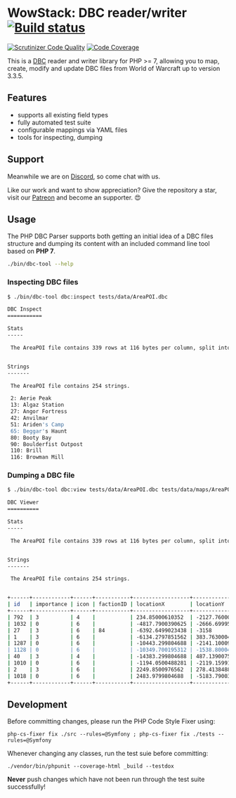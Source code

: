 # WowStack: DBC reader/writer                [![Build status][bs-image]][bs-url]

[![Scrutinizer Code Quality](https://scrutinizer-ci.com/g/wowstack/php-dbc-parser/badges/quality-score.png?b=master)](https://scrutinizer-ci.com/g/wowstack/php-dbc-parser/?branch=master)
[![Code Coverage](https://scrutinizer-ci.com/g/wowstack/php-dbc-parser/badges/coverage.png?b=master)](https://scrutinizer-ci.com/g/wowstack/php-dbc-parser/?branch=master)

This is a [DBC][dbc] reader and writer library for PHP >= 7, allowing you to map,
create, modify and update DBC files from World of Warcraft up to version 3.3.5.

## Features

- supports all existing field types
- fully automated test suite
- configurable mappings via YAML files
- tools for inspecting, dumping

## Support

Meanwhile we are on [Discord][discord], so come chat with us.

Like our work and want to show appreciation? Give the repository a star, visit
our [Patreon][patreon] and become an supporter. :heart_eyes:

## Usage

The PHP DBC Parser supports both getting an initial idea of a DBC files structure
and dumping its content with an included command line tool based on **PHP 7**.

```bash
./bin/dbc-tool --help
```

### Inspecting DBC files

```bash
$ ./bin/dbc-tool dbc:inspect tests/data/AreaPOI.dbc

DBC Inspect
===========

Stats
-----

 The AreaPOI file contains 339 rows at 116 bytes per column, split into 29 fields.


Strings
-------

 The AreaPOI file contains 254 strings.

 2: Aerie Peak
 13: Algaz Station
 27: Angor Fortress
 42: Anvilmar
 51: Ariden's Camp
 65: Beggar's Haunt
 80: Booty Bay
 90: Boulderfist Outpost
 110: Brill
 116: Browman Mill
```

### Dumping a DBC file

```bash
$ ./bin/dbc-tool dbc:view tests/data/AreaPOI.dbc tests/data/maps/AreaPOI.yaml --rows 10

DBC Viewer
==========

Stats
-----

 The AreaPOI file contains 339 rows at 116 bytes per column, split into 29 fields.


Strings
-------

 The AreaPOI file contains 254 strings.


+------+------------+------+-----------+------------------+------------------+------------------+-------+-------+-------------+---------------------+-------------+--------------+
| id   | importance | icon | factionID | locationX        | locationY        | locationZ        | mapID | flags | areaTableID | name                | description | worldStateID |
+------+------------+------+-----------+------------------+------------------+------------------+-------+-------+-------------+---------------------+-------------+--------------+
| 792  | 3          | 4    |           | 234.85000610352  | -2127.7600097656 | 118.0950012207   | 0     | 13    |             | Aerie Peak          |             |              |
| 1032 | 0          | 6    |           | -4817.7900390625 | -2666.6999511719 | 351.1969909668   | 0     | 4     | 838         | Algaz Station       |             |              |
| 27   | 3          | 6    | 84        | -6392.6499023438 | -3158            | 299.76501464844  | 0     | 5     |             | Angor Fortress      |             |              |
| 1    | 3          | 6    |           | -6134.2797851562 | 383.76300048828  | 399.25399780273  | 0     | 5     | 132         | Anvilmar            |             |              |
| 1287 | 0          | 6    |           | -10443.299804688 | -2141.1000976562 | 90.779403686523  | 0     | 4     | 2697        | Ariden's Camp       |             |              |
| 1128 | 0          | 6    |           | -10349.700195312 | -1538.8000488281 | 92.642303466797  | 0     | 0     | 42          | Beggar's Haunt      |             |              |
| 40   | 3          | 4    |           | -14383.299804688 | 487.13900756836  | -29.561700820923 | 0     | 13    |             | Booty Bay           |             |              |
| 1010 | 0          | 6    |           | -1194.0500488281 | -2119.1599121094 | 61.880798339844  | 0     | 4     | 1858        | Boulderfist Outpost |             |              |
| 2    | 3          | 6    |           | 2249.8500976562  | 278.41384887695  | 34.113708496094  | 0     | 5     |             | Brill               |             |              |
| 1018 | 0          | 6    |           | 2483.9799804688  | -5183.7900390625 | 76.113502502441  | 0     | 4     | 2271        | Browman Mill        |             |              |
+------+------------+------+-----------+------------------+------------------+------------------+-------+-------+-------------+---------------------+-------------+--------------+
```

## Development

Before committing changes, please run the PHP Code Style Fixer using:

```console
php-cs-fixer fix ./src --rules=@Symfony ; php-cs-fixer fix ./tests --rules=@Symfony
```

Whenever changing any classes, run the test suie before committing:

```console
./vendor/bin/phpunit --coverage-html _build --testdox
```

**Never** push changes which have not been run through the test suite successfully!

[bs-image]: https://travis-ci.org/wowstack/php-dbc-parser.svg?branch=master
[bs-url]: https://travis-ci.org/wowstack/php-dbc-parser

[dbc]: https://wowdev.wiki/DBC
[discord]: https://discord.gg/TttsRMp
[patreon]: https://www.patreon.com/bePatron?u=10897042

